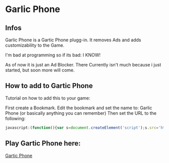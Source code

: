 # Garlic Phone
## Infos
Garlic Phone is a Gartic Phone plugg-in.
It removes Ads and adds customizability to the Game.


I'm bad at programming so if its bad: I KNOW!

As of now it is just an Ad Blocker.
There Currently isn't much because i just started, but soon more will come.

## How to add to Gartic Phone
Tutorial on how to add this to your game:

First create a Bookmark.
Edit the bookmark and set the name to: Garlic Phone
(or basically anything you can remember)
Then set the URL to the following:
```javascript
javascript:(function(){var s=document.createElement('script');s.src='https://cdn.jsdelivr.net/gh/OzelotGamer/GarlicPhone@be0bfa88c724e8dc4de744557d33f40688ec2e3e/GarlicPhone.js';document.body.appendChild(s); s.onload = function(){garinit();}})();
```

## Play Gartic Phone here:
[Gartic Phone](https://garticphone.com/)
